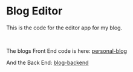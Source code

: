 # Blog Editor

This is the code for the editor app for my blog.

<br>

The blogs Front End code is here: [personal-blog](https://github.com/liridonloku/personal-blog)

And the Back End: [blog-backend](https://github.com/liridonloku/blog-backend)
